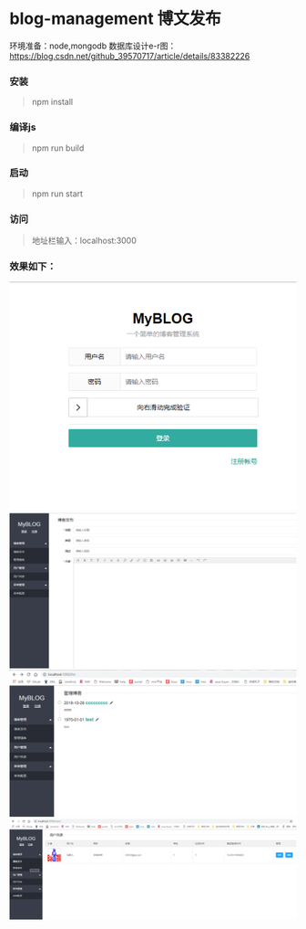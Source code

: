 # blog-management 博文发布

环境准备：node,mongodb
数据库设计e-r图：https://blog.csdn.net/github_39570717/article/details/83382226

### 安装
> npm install

### 编译js
> npm run build

### 启动
> npm run start 

### 访问
> 地址栏输入：localhost:3000


### 效果如下：
![](README-IMG/login.png)  
![](README-IMG/index.png) 
![](README-IMG/list.png) 
![](README-IMG/menu.png) 



